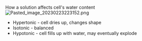 How a solution affects cell's water content
![Pasted\_image\_20230223223152.png](pasted_image_20230223223152.png)

* Hypertonic - cell dries up, changes shape
* Isotonic - balanced
* Hypotonic - cell fills up with water, may eventually explode
